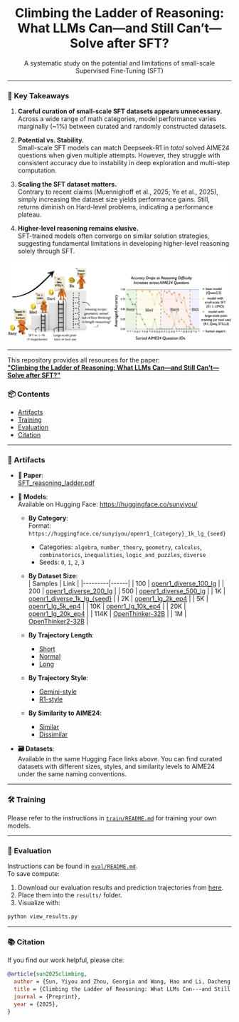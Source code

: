 
<div align="center">
  <h1>Climbing the Ladder of Reasoning: What LLMs Can—and Still Can’t—Solve after SFT?</h1>
  <p> 
    A systematic study on the potential and limitations of small-scale Supervised Fine-Tuning (SFT)
  </p>
</div>

---

### 🚩 Key Takeaways

1. **Careful curation of small-scale SFT datasets appears unnecessary.**  
   Across a wide range of math categories, model performance varies marginally (~1%) between curated and randomly constructed datasets.

2. **Potential vs. Stability.**  
   Small-scale SFT models can match Deepseek-R1 in *total* solved AIME24 questions when given multiple attempts. However, they struggle with consistent accuracy due to instability in deep exploration and multi-step computation.

3. **Scaling the SFT dataset matters.**  
   Contrary to recent claims (Muennighoff et al., 2025; Ye et al., 2025), simply increasing the dataset size yields performance gains. Still, returns diminish on Hard-level problems, indicating a performance plateau.

4. **Higher-level reasoning remains elusive.**  
   SFT-trained models often converge on similar solution strategies, suggesting fundamental limitations in developing higher-level reasoning solely through SFT.

<p align="center">
  <img src="assets/teaser.jpg" alt="Teaser figure" />
</p>

---

This repository provides all resources for the paper:  
**["Climbing the Ladder of Reasoning: What LLMs Can—and Still Can’t—Solve after SFT?"](https://github.com/sunblaze-ucb/reasoning_ladder/paper/SFT_reasoning_ladder.pdf)**

### 📦 Contents
- [Artifacts](#artifacts)
- [Training](#training)
- [Evaluation](#evaluation)
- [Citation](#citation)

---

### 📁 Artifacts

- **📄 Paper**:  
  [SFT_reasoning_ladder.pdf](https://github.com/sunblaze-ucb/reasoning_ladder/paper/SFT_reasoning_ladder.pdf)

- **🤖 Models**:  
  Available on Hugging Face: https://huggingface.co/sunyiyou/

  - **By Category**:  
    Format: `https://huggingface.co/sunyiyou/openr1_{category}_1k_lg_{seed}`  
    - Categories: `algebra`, `number_theory`, `geometry`, `calculus`, `combinatorics`, `inequalities`, `logic_and_puzzles`, `diverse`  
    - Seeds: `0`, `1`, `2`, `3`

  - **By Dataset Size**:  
    | Samples | Link |
    |---------|------|
    | 100 | [openr1_diverse_100_lg](https://huggingface.co/sunyiyou/openr1_diverse_100_lg) |
    | 200 | [openr1_diverse_200_lg](https://huggingface.co/sunyiyou/openr1_diverse_200_lg) |
    | 500 | [openr1_diverse_500_lg](https://huggingface.co/sunyiyou/openr1_diverse_500_lg) |
    | 1K | [openr1_diverse_1k_lg_{seed}](https://huggingface.co/sunyiyou/openr1_diverse_1k_lg_0) |
    | 2K | [openr1_lg_2k_ep4](https://huggingface.co/sunyiyou/openr1_lg_2k_ep4) |
    | 5K | [openr1_lg_5k_ep4](https://huggingface.co/sunyiyou/openr1_lg_5k_ep4) |
    | 10K | [openr1_lg_10k_ep4](https://huggingface.co/sunyiyou/openr1_lg_10k_ep4) |
    | 20K | [openr1_lg_20k_ep4](https://huggingface.co/sunyiyou/openr1_lg_20k_ep4) |
    | 114K | [OpenThinker-32B](https://huggingface.co/open-thoughts/OpenThinker-32B) |
    | 1M | [OpenThinker2-32B](https://huggingface.co/open-thoughts/OpenThinker2-32B) |

  - **By Trajectory Length**:  
    - [Short](https://huggingface.co/sunyiyou/openr1_diverse_1k_sh)  
    - [Normal](https://huggingface.co/sunyiyou/openr1_diverse_1k_nm)  
    - [Long](https://huggingface.co/sunyiyou/openr1_diverse_1k_lg_0)

  - **By Trajectory Style**:  
    - [Gemini-style](https://huggingface.co/simplescaling/s1-32B)  
    - [R1-style](https://huggingface.co/simplescaling/s1.1-32B)

  - **By Similarity to AIME24**:  
    - [Similar](https://huggingface.co/sunyiyou/openr1_sim_aime24mdhd_1k_0)  
    - [Dissimilar](https://huggingface.co/sunyiyou/openr1_insim_aime24mdhd_1k_0)

- **🗃️ Datasets**:  
  Available in the same Hugging Face links above. You can find curated datasets with different sizes, styles, and similarity levels to AIME24 under the same naming conventions.

---

### 🛠️ Training

Please refer to the instructions in [`train/README.md`](train/README.md) for training your own models.

---

### 🧪 Evaluation

Instructions can be found in [`eval/README.md`](eval/README.md).  
To save compute:

1. Download our evaluation results and prediction trajectories from [here](https://drive.google.com/drive/folders/1dC2W6qd1Y0wWh8GfhQpSTX1MzGBX4HDE?usp=sharing).
2. Place them into the `results/` folder.
3. Visualize with:

```bash
python view_results.py
```

---

### 📚 Citation

If you find our work helpful, please cite:

```bibtex
@article{sun2025climbing,
  author = {Sun, Yiyou and Zhou, Georgia and Wang, Hao and Li, Dacheng and Dziri, Nouha and Song, Dawn},
  title = {Climbing the Ladder of Reasoning: What LLMs Can---and Still Can't---Solve after SFT?},
  journal = {Preprint},
  year = {2025},
}
```

